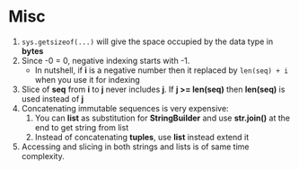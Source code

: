 # Misc

1. `sys.getsizeof(...)` will give the space occupied by the data type in **bytes**
2. Since -0 = 0, negative indexing starts with -1.
   - In nutshell, if **i** is a negative number then it replaced by `len(seq) + i` when you use it for indexing
3. Slice of **seq** from **i** to **j** never includes **j**. If **j >= len(seq)** then **len(seq)** is used instead of **j**
4. Concatenating immutable sequences is very expensive:
   1. You can **list** as substitution for **StringBuilder** and use **str.join()** at the end to get string from list
   2. Instead of concatenating **tuples**, use **list** instead extend it
5. Accessing and slicing in both strings and lists is of same time complexity.
